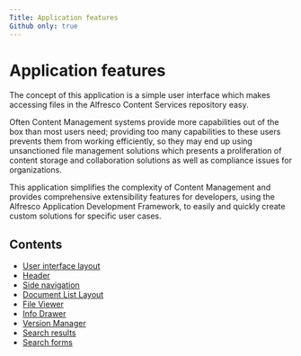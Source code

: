 ```yaml
---
Title: Application features
Github only: true
---
```


# Application features

The concept of this application is a simple user interface which makes accessing files in the Alfresco Content Services repository easy.

Often Content Management systems provide more capabilities out of the box than most users need;
providing too many capabilities to these users prevents them from working efficiently,
so they may end up using unsanctioned file management solutions which presents a proliferation of content storage
and collaboration solutions as well as compliance issues for organizations.

This application simplifies the complexity of Content Management and provides comprehensive extensibility features for developers, using the Alfresco Application Development Framework, to easily and quickly create custom solutions for specific user cases.

## Contents

- [User interface layout](/docs/features/user-interface-layout)
- [Header](/docs/features/header)
- [Side navigation](/docs/features/side-navigation)
- [Document List Layout](/docs/features/document-list-layout)
- [File Viewer](/docs/features/file-viewer)
- [Info Drawer](/docs/features/info-drawer)
- [Version Manager](/docs/features/version-manager)
- [Search results](/docs/features/search-results)
- [Search forms](/docs/features/search-forms)
